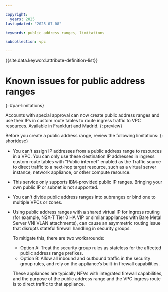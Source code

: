 ```yaml
---

copyright:
  years: 2025
lastupdated: "2025-07-08"

keywords: public address ranges, limitations

subcollection: vpc

---
```


{{site.data.keyword.attribute-definition-list}}

# Known issues for public address ranges
{: #par-limitations} 

Accounts with special approval can now create public address ranges and use their IPs in custom route tables to route ingress traffic to VPC resources. Available in Frankfurt and Madrid.
{: preview} 

Before you create a public address range, review the following limitations:
{: shortdesc}

* You can't assign IP addresses from a public address range to resources in a VPC. You can only use these destination IP addresses in ingress custom route tables with "Public internet" enabled as the Traffic source to direct traffic to a next-hop target resource, such as a virtual server instance, network appliance, or other compute resource.
* This service only supports IBM-provided public IP ranges. Bringing your own public IP or subnet is not supported. 
*  You can't divide public address ranges into subranges or bind one to multiple VPCs or zones.
* Using public address ranges with a shared virtual IP for ingress routing (for example, NSX-T Tier 0 HA VIP or similar appliances with Bare Metal Server VNI VLAN attachments), can cause an asymmetric routing issue that disrupts stateful firewall handling in security groups. 

   To mitigate this, there are two workarounds:

   * Option A: Treat the security group rules as stateless for the affected public address range prefixes.
   * Option B: Allow all inbound and outbound traffic in the security group rules, and rely on the appliance’s built-in firewall capabilities.

   These appliances are typically NFVs with integrated firewall capabilities, and the purpose of the public address range and the VPC ingress route is to direct traffic to that appliance.
